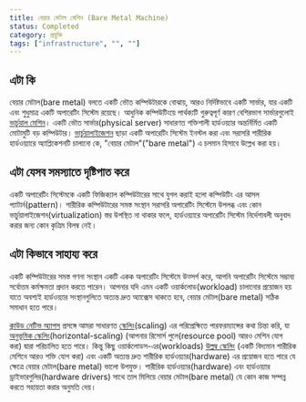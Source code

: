 ```yaml
---
title: বেয়ার মেটাল মেশিন (Bare Metal Machine)
status: Completed
category: প্রযুক্তি
tags: ["infrastructure", "", ""]
---
```


## এটা কি

বেয়ার মেটাল(bare metal) বলতে একটি ভৌত ​​কম্পিউটারকে বোঝায়, আরও নির্দিষ্টভাবে একটি সার্ভার, যার একটি এবং শুধুমাত্র একটি অপারেটিং সিস্টেম রয়েছে।
আধুনিক কম্পিউটিংয়ে পার্থক্যটি গুরুত্বপূর্ণ কারণ বেশিরভাগ সার্ভারগুলোই [ভার্চুয়াল মেশিন](/bn/virtual-machine/)।
একটি ভৌত ​​সার্ভার(physical server) সাধারণত শক্তিশালী হার্ডওয়্যার অন্তর্নির্মিত একটি মোটামুটি বড় কম্পিউটার।
[ভার্চুয়ালাইজেশন](/bn/virtualization/) ছাড়া একটি অপারেটিং সিস্টেম ইনস্টল করা এবং সরাসরি শারীরিক হার্ডওয়্যারে অ্যাপ্লিকেশনটি চালানো কে,
"বেয়ার মেটাল"("bare metal") এ চলমান হিসাবে উল্লেখ করা হয়।

## এটা যেসব সমস্যাতে দৃষ্টিপাত করে

একটি অপারেটিং সিস্টেমকে একটি ফিজিক্যাল কম্পিউটারের সাথে যুগল করাই হলো কম্পিউটিং এর আসল প্যাটার্ন(pattern)।
শারীরিক কম্পিউটারের সমস্ত সংস্থান সরাসরি অপারেটিং সিস্টেমে উপলব্ধ এবং কোন ভার্চুয়ালাইজেশন(virtualization) স্তর উপস্থিত না থাকার ফলে,
হার্ডওয়্যারে অপারেটিং সিস্টেম নির্দেশাবলী অনুবাদ করার জন্য কোন কৃত্রিম বিলম্ব নেই।

## এটা কিভাবে সাহায্য করে

একটি কম্পিউটারের সমস্ত গণনা সংস্থান একটি একক অপারেটিং সিস্টেমে উত্সর্গ করে,
আপনি অপারেটিং সিস্টেমে সম্ভাব্য সর্বোত্তম কর্মক্ষমতা প্রদান করতে পারেন।
আপনার যদি এমন একটি ওয়ার্কলোড(workload) চালানোর প্রয়োজন হয় যাতে অবশ্যই হার্ডওয়্যার সংস্থানগুলিতে অত্যন্ত দ্রুত অ্যাক্সেস থাকতে হবে,
বেয়ার মেটাল(bare metal) সঠিক সমাধান হতে পারে।

[ক্লাউড নেটিভ অ্যাপস](/bn/cloud-native-apps/) প্রসঙ্গে
আমরা সাধারণত [স্কেলিং](/bn/scalability/)(scaling) এর পরিপ্রেক্ষিতে পারফরম্যান্সের কথা চিন্তা করি,
যা [অনুভূমিক স্কেলিং](/bn/horizontal-scaling/)(horizontal-scaling) (আপনার রিসোর্স পুলে(resource pool) আরও মেশিন যোগ করা) দ্বারা পরিচালিত হতে পারে।
কিন্তু কিছু ওয়ার্কলোডস-এর(workloads)  [উল্লম্ব স্কেলিং](/bn/vertical-scaling/) (একটি বিদ্যমান শারীরিক মেশিনে আরও শক্তি যোগ করা)
এবং একটি অত্যন্ত দ্রুত শারীরিক হার্ডওয়্যার(hardware) এর প্রয়োজন হতে পারে যে ক্ষেত্রে বেয়ার মেটাল(bare metal) ভালো উপযুক্ত।
শারীরিক হার্ডওয়্যার(hardware) এবং হার্ডওয়্যার ড্রাইভারগুলির(hardware drivers) সাথে তাল মিলিয়ে বেয়ার মেটাল(bare metal) যে কোন কাজ সম্পন্ন করতে সহায়তা করার অনুমতি দেয়।
